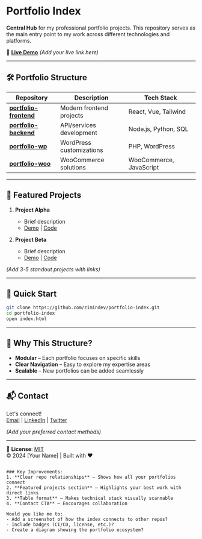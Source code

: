 # Portfolio Index

**Central Hub** for my professional portfolio projects. This repository serves as the main entry point to my work across different technologies and platforms.

🔗 **[Live Demo](#)** *(Add your live link here)*  

---

## 🛠️ Portfolio Structure

| Repository | Description | Tech Stack |
|------------|-------------|------------|
| **[portfolio-frontend](https://github.com/zimindev/portfolio-frontend)** | Modern frontend projects | React, Vue, Tailwind |
| **[portfolio-backend](https://github.com/zimindev/portfolio-backend)** | API/services development | Node.js, Python, SQL |
| **[portfolio-wp](https://github.com/zimindev/portfolio-wp)** | WordPress customizations | PHP, WordPress |
| **[portfolio-woo](https://github.com/zimindev/portfolio-woo)** | WooCommerce solutions | WooCommerce, JavaScript |

---

## 🌟 Featured Projects

1. **Project Alpha**  
   - Brief description  
   - [Demo](#) | [Code](https://github.com/...)  

2. **Project Beta**  
   - Brief description  
   - [Demo](#) | [Code](https://github.com/...)  

*(Add 3-5 standout projects with links)*

---

## 🚀 Quick Start

```bash
git clone https://github.com/zimindev/portfolio-index.git
cd portfolio-index
open index.html
```

---

## 📌 Why This Structure?

- **Modular** – Each portfolio focuses on specific skills  
- **Clear Navigation** – Easy to explore my expertise areas  
- **Scalable** – New portfolios can be added seamlessly  

---

## 📬 Contact

Let's connect!  
[Email](#) | [LinkedIn](#) | [Twitter](#)  

*(Add your preferred contact methods)*  

---

📄 **License**: [MIT](LICENSE)  
© 2024 [Your Name] | Built with ❤️
```

### Key Improvements:
1. **Clear repo relationships** – Shows how all your portfolios connect  
2. **Featured projects section** – Highlights your best work with direct links  
3. **Table format** – Makes technical stack visually scannable  
4. **Contact CTA** – Encourages collaboration  

Would you like me to:  
- Add a screenshot of how the index connects to other repos?  
- Include badges (CI/CD, license, etc.)?  
- Create a diagram showing the portfolio ecosystem?
